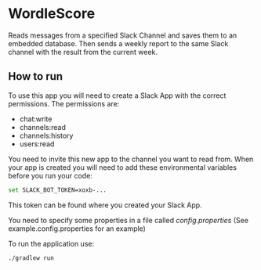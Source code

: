 # WordleScore

Reads messages from a specified Slack Channel and saves them to an embedded database. Then sends a weekly report to the same Slack channel with the result from the current week.

## How to run

To use this app you will need to create a Slack App with the correct permissions. The permissions are:
- chat:write
- channels:read
- channels:history
- users:read

You need to invite this new app to the channel you want to read from.
When your app is created you will need to add these environmental variables before you run your code:
```bash
set SLACK_BOT_TOKEN=xoxb-...
```
This token can be found where you created your Slack App.

You need to specify some properties in a file called *config.properties* (See example.config.properties for an example)

To run the application use:
```bash
./gradlew run
```